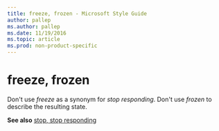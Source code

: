 ```yaml
---
title: freeze, frozen - Microsoft Style Guide
author: pallep
ms.author: pallep
ms.date: 11/19/2016
ms.topic: article
ms.prod: non-product-specific
---
```


# freeze, frozen

Don't use *freeze* as a synonym for *stop responding*. Don't use *frozen* to describe the resulting state.

**See also** [stop, stop responding](/style-guide/a-z-word-list-term-collections/s/stop-stop-responding)
